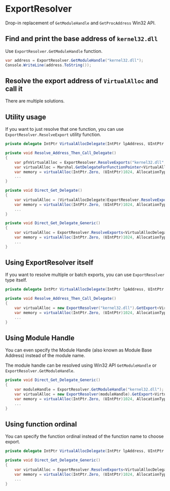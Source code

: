 # ExportResolver

Drop-in replacement of `GetModuleHandle` and `GetProcAddress` Win32 API.

## Find and print the base address of `kernel32.dll`

Use `ExportResolver.GetModuleHandle` function.

```csharp
var address = ExportResolver.GetModuleHandle("kernel32.dll");
Console.WriteLine(address.ToString());
```

## Resolve the export address of `VirtualAlloc` and call it

There are multiple solutions.

## Utility usage

If you want to just resolve that one function, you can use `ExportResolver.ResolveExport` utility function.

```csharp
private delegate IntPtr VirtualAllocDelegate(IntPtr lpAddress, UIntPtr dwSize, AllocationType flAllocationType, MemoryProtection flProtect);

private void Resolve_Address_Then_Call_Delegate()
{
    var pfnVirtualAlloc = ExportResolver.ResolveExports("kernel32.dll", "VirtualAlloc");
    var virtualAlloc = Marshal.GetDelegateForFunctionPointer<VirtualAllocDelegate>(pfnVirtualAlloc);
    var memory = virtualAlloc(IntPtr.Zero, (UIntPtr)1024, AllocationType.COMMIT | AllocationType.Reserved, MemoryProtection.READWRITE);
    ...
}

private void Direct_Get_Delegate()
{
    var virtualAlloc = (VirtualAllocDelegate)ExportResolver.ResolveExports("kernel32.dll", "VirtualAlloc", typeof(VirtualAllocDelegate));
    var memory = virtualAlloc(IntPtr.Zero, (UIntPtr)1024, AllocationType.COMMIT | AllocationType.Reserved, MemoryProtection.READWRITE);
    ...
}

private void Direct_Get_Delegate_Generic()
{
    var virtualAlloc = ExportResolver.ResolveExports<VirtualAllocDelegate>("kernel32.dll", "VirtualAlloc");
    var memory = virtualAlloc(IntPtr.Zero, (UIntPtr)1024, AllocationType.COMMIT | AllocationType.Reserved, MemoryProtection.READWRITE);
    ...
}
```

## Using ExportResolver itself

If you want to resolve multiple or batch exports, you can use `ExportResolver` type itself.

```csharp
private delegate IntPtr VirtualAllocDelegate(IntPtr lpAddress, UIntPtr dwSize, AllocationType flAllocationType, MemoryProtection flProtect);

private void Resolve_Address_Then_Call_Delegate()
{
    var virtualAlloc = new ExportResolver("kernel32.dll").GetExport<VirtualAllocDelegate>("VirtualAlloc");
    var memory = virtualAlloc(IntPtr.Zero, (UIntPtr)1024, AllocationType.COMMIT | AllocationType.Reserved, MemoryProtection.READWRITE);
    ...
}
```

## Using Module Handle

You can even specify the Module Handle (also known as Module Base Address) instead of the module name.

The module handle can be resolved using Win32 API `GetModuleHandle` or `ExportResolver.GetModuleHandle`.

```csharp
private void Direct_Get_Delegate_Generic()
{
    var moduleHandle = ExportResolver.GetModuleHandle("kernel32.dll");
    var virtualAlloc = new ExportResolver(moduleHandle).GetExport<VirtualAllocDelegate>("VirtualAlloc");
    var memory = virtualAlloc(IntPtr.Zero, (UIntPtr)1024, AllocationType.COMMIT | AllocationType.Reserved, MemoryProtection.READWRITE);
    ...
}
```

## Using function ordinal

You can specify the function ordinal instead of the function name to choose export.


```csharp
private delegate IntPtr VirtualAllocDelegate(IntPtr lpAddress, UIntPtr dwSize, AllocationType flAllocationType, MemoryProtection flProtect);

private void Direct_Get_Delegate_Generic()
{
    var virtualAlloc = ExportResolver.ResolveExports<VirtualAllocDelegate>("kernel32.dll", 0x05DA); // Windows 10 22H2; kernel32 version 6.2.19041.3636
    var memory = virtualAlloc(IntPtr.Zero, (UIntPtr)1024, AllocationType.COMMIT | AllocationType.Reserved, MemoryProtection.READWRITE);
    ...
}
```
